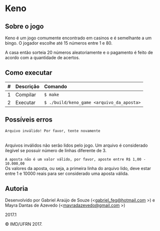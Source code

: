 # Keno

## Sobre o jogo

<p>   Keno é um jogo comumente encontrado em casinos e é semelhante a um bingo. O jogador escolhe até 15 números entre 1 e 80.

A casa então sorteia 20 números aleatoriamente e o pagamento é feito de acordo com a quantidade de acertos.</p>

## Como executar

| #       | Descrição           | Comando  |
| :------------- |:-------------| :-----|
| 1      | Compilar | ```$ make``` |
| 2      | Executar   | ```$ ./build/keno_game <arquivo_da_aposta>``` |

## Possíveis erros

```bash
Arquivo inválido! Por favor, tente novamente
```
<br>
Arquivos inválidos não serão lidos pelo jogo. Um arquivo é considerado ilegível se possuir número de linhas diferente de 3.


``` A aposta não é um valor válido, por favor, aposte entre R$ 1,00 - 10.000,00  ```<br>
Os valores da aposta, ou seja, a primeira linha do arquivo lido, deve estar entre 1 e 10000 reais para ser considerado uma aposta válida.

## Autoria

Desenvolvido por Gabriel Araújo de Souze (<gabriel_feg@hotmail.com >) e Mayra Dantas de Azevedo (<mayradazevedo@gmail.com >)

2017.1

&copy; IMD/UFRN 2017.

